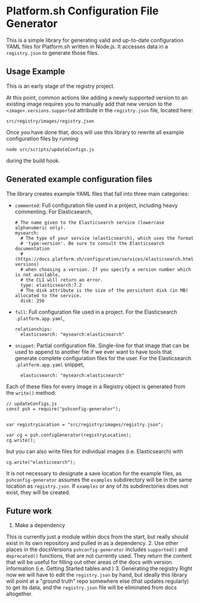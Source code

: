 # Platform.sh Configuration File Generator

This is a simple library for generating valid and up-to-date configuration YAML files for Platform.sh written in Node.js. It accesses data in a `registry.json` to generate those files.

## Usage Example

This is an early stage of the registry project.

At this point, common actions like adding a newly supported version to an existing image requires you to manually add that new version to the `<image>.versions.supported` attribute in the `registry.json` file, located here:

```
src/registry/images/registry.json
```

Once you have done that, docs will use this library to rewrite all example configuration files by running

```
node src/scripts/updateConfigs.js
```

during the build hook.

## Generated example configuration files

The library creates example YAML files that fall into three main categories:

* `commented`: Full configuration file used in a project, including heavy commenting. For Elasticsearch,

  ```
  # The name given to the Elasticsearch service (lowercase alphanumeric only).
  mysearch:
    # The type of your service (elasticsearch), which uses the format
    # 'type:version'. Be sure to consult the Elasticsearch documentation
    # (https://docs.platform.sh/configuration/services/elasticsearch.html#supported-versions)
    # when choosing a version. If you specify a version number which is not available,
    # the CLI will return an error.
    type: elasticsearch:7.2
    # The disk attribute is the size of the persistent disk (in MB) allocated to the service.
    disk: 256
  ```

* `full`: Full configuration file used in a project. For the Elasticsearch `.platform.app.yaml`,

  ```
  relationships:
    elasticsearch: "mysearch:elasticsearch"
  ```

* `snippet`: Partial configuration file. Single-line for that image that can be used to append to another file if we ever want to have tools that generate complete configuration files for the user. For the Elasticsearch `.platform.app.yaml` snippet,

  ```
    elasticsearch: "mysearch:elasticsearch"
  ```

Each of these files for every image in a Registry object is generated from the `write()` method:


```
// updateConfigs.js
const psh = require("pshconfig-generator");


var registryLocation = "src/registry/images/registry.json";

var cg = psh.configGenerator(registryLocation);
cg.write();

```

but you can also write files for individual images (i.e. Elasticsearch) with

```
cg.write("elasticsearch");
```

It is not necessary to designate a save location for the example files, as `pshconfig-generator` assumes the `examples` subdirectory will be in the same location as `registry.json`. If `examples` or any of its subdirectories does not exist, they will be created.

## Future work

1. Make a dependency

  This is currently just a module within docs from the start, but really should exist in its own repository and pulled in as a dependency.
2. Use other places in the docsVersions
  `pshconfig-generator` includes `supported()` and `deprecated()` functions, that are not currently used. They return the content that will be useful for filling out other areas of the docs with version information (i.e. Getting Started tables and )
3. Generating the registry
  Right now we will have to edit the `registry.json` by hand, but ideally this library will point at a "ground truth" repo somewhere else (that updates regularly) to get its data, and the `registry.json` file will be eliminated from docs altogether.
